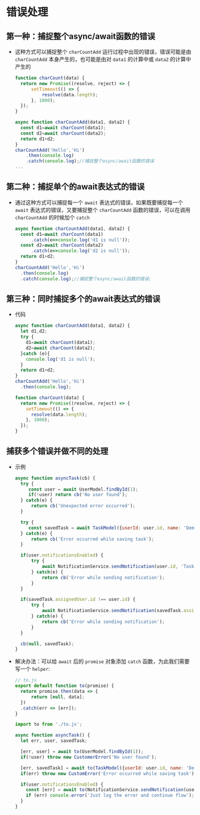 # 错误处理

## 第一种：捕捉整个async/await函数的错误

+ 这种方式可以捕捉整个 `charCountAdd` 运行过程中出现的错误，错误可能是由 `charCountAdd` 本身产生的，也可能是由对 `data1` 的计算中或 `data2` 的计算中产生的

    ```js
    function charCount(data) {
      return new Promise((resolve, reject) => {
          setTimeout(() => {
              resolve(data.length);
          }, 1000);
      });
    }

    async function charCountAdd(data1, data2) {
      const d1=await charCount(data1);
      const d2=await charCount(data2);
      return d1+d2;
    }
    charCountAdd('Hello','Hi')
        .then(console.log)
        .catch(console.log);//捕捉整个async/await函数的错误
    ...
    ```

## 第二种：捕捉单个的await表达式的错误

+ 通过这种方式可以捕捉每一个 `await` 表达式的错误，如果既要捕捉每一个 `await` 表达式的错误，又要捕捉整个 `charCountAdd` 函数的错误，可以在调用 `charCountAdd` 的时候加个 `catch`

    ```js
    async function charCountAdd(data1, data2) {
      const d1=await charCount(data1)
          .catch(e=>console.log('d1 is null'));
      const d2=await charCount(data2)
          .catch(e=>console.log('d2 is null'));
      return d1+d2;
    }
    charCountAdd('Hello','Hi')
      .then(console.log)
      .catch(console.log);//捕捉整个async/await函数的错误;
    ```

## 第三种：同时捕捉多个的await表达式的错误

+ 代码

    ```js
    async function charCountAdd(data1, data2) {
      let d1,d2;
      try {
        d1=await charCount(data1);
        d2=await charCount(data2);
      }catch (e){
        console.log('d1 is null');
      }
      return d1+d2;
    }
    charCountAdd('Hello','Hi')
      .then(console.log);

    function charCount(data) {
      return new Promise((resolve, reject) => {
        setTimeout(() => {
          resolve(data.length);
        }, 1000);
      });
    }
    ```

## 捕获多个错误并做不同的处理

+ 示例

    ```js
    async function asyncTask(cb) {
      try {
         const user = await UserModel.findById(1);
         if(!user) return cb('No user found');
      } catch(e) {
          return cb('Unexpected error occurred');
      }

      try {
         const savedTask = await TaskModel({userId: user.id, name: 'Demo Task'});
      } catch(e) {
          return cb('Error occurred while saving task');
      }

      if(user.notificationsEnabled) {
          try {
              await NotificationService.sendNotification(user.id, 'Task Created');
          } catch(e) {
              return cb('Error while sending notification');
          }
      }

      if(savedTask.assignedUser.id !== user.id) {
          try {
              await NotificationService.sendNotification(savedTask.assignedUser.id, 'Task was created for you');
          } catch(e) {
              return cb('Error while sending notification');
          }
      }

      cb(null, savedTask);
    }
    ```

+ 解决办法：可以给 `await` 后的 `promise` 对象添加 `catch` 函数，为此我们需要写一个 `helper`:

    ```js
    // to.js
    export default function to(promise) {
      return promise.then(data => {
          return [null, data];
      })
      .catch(err => [err]);
    }
    ```

    ```js
    import to from './to.js';

    async function asyncTask() {
      let err, user, savedTask;

      [err, user] = await to(UserModel.findById(1));
      if(!user) throw new CustomerError('No user found');

      [err, savedTask] = await to(TaskModel({userId: user.id, name: 'Demo Task'}));
      if(err) throw new CustomError('Error occurred while saving task');

      if(user.notificationsEnabled) {
        const [err] = await to(NotificationService.sendNotification(user.id, 'Task Created'));
        if (err) console.error('Just log the error and continue flow');
      }
    }
    ```
